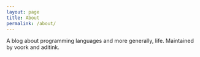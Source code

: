 ```yaml
---
layout: page
title: About
permalink: /about/
---
```


A blog about programming languages and more generally, life. Maintained by voork and aditink.